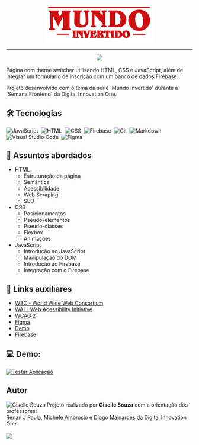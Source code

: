 <p align="center">
    <img width="300" src="./assets/images/banner/logo.svg">
</p>

-------
<p align="center">
    <img src="./assets/images/gifDemoPage.gif">
</p>

Página com theme switcher utilizando HTML, CSS e JavaScript, além de integrar um formulário de inscrição com um banco de dados Firebase.

Projeto desenvolvido com o tema da serie 'Mundo Invertido' durante a 'Semana Frontend' da Digital Innovation One.


## 🛠 Tecnologias
![JavaScript](https://img.shields.io/badge/-JavaScript-05122A?style=flat&logo=javascript)&nbsp;
![HTML](https://img.shields.io/badge/-HTML-05122A?style=flat&logo=HTML5)&nbsp;
![CSS](https://img.shields.io/badge/-CSS-05122A?style=flat&logo=CSS3&logoColor=1572B6)&nbsp;
![Firebase](https://img.shields.io/badge/Firebase-05122A?style=flat&logo=firebase&logoColor=white)&nbsp;
![Git](https://img.shields.io/badge/-Git-05122A?style=flat&logo=git)&nbsp;
![Markdown](https://img.shields.io/badge/-Markdown-05122A?style=flat&logo=markdown)&nbsp;
![Visual Studio Code](https://img.shields.io/badge/-Visual%20Studio%20Code-05122A?style=flat&logo=visual-studio-code&logoColor=007ACC)&nbsp;
![Figma](https://img.shields.io/badge/Figma-05122A?style=flat&logo=figma&logoColor=white)&nbsp;

## 💬 Assuntos abordados
- HTML
    - Estruturação da página 
    - Semântica
    - Acessibilidade
    - Web Scraping
    - SEO
- CSS
    - Posicionamentos
    - Pseudo-elementos
    - Pseudo-classes
    - Flexbox
    - Animações 
- JavaScript
    - Introdução ao JavaScript
    - Manipulação do DOM
    - Introdução ao Firebase
    - Integração com o Firebase

## 🔗 Links auxiliares

- [W3C - World Wide Web Consortium](http://w3c.org)
- [WAI - Web Acessibility Initiative](https://www.w3.org/WAI/)
- [WCAG 2](https://www.w3.org/WAI/WCAG21/quickref/) 
- [Figma](https://www.figma.com/file/I3Q42CcVUziRN3iMfTrbfb/Stranger-Things?node-id=0%3A1) 
- [Demo](https://micheleambrosio.github.io/semana-frontend-mundo-invertido/) 
- [Firebase](https://firebase.google.com/docs/web/setup?authuser=0&hl=pt)

## 💻 Demo:

<a href="https://gisellesouzaa.github.io/frontend-mundo-invertido/" target="_blank"><img align="center" alt="Testar Aplicação" src="https://img.shields.io/badge/Clique_aqui_para_testar_a_página-D12228?style=flat&logoColor=white"></a>

## Autor

<img alt="Giselle Souza" title="Giselle Souza" src="https://github.com/gisellesouzaa.png" height="100" width="100"/>
Projeto realizado por <strong>Giselle Souza</strong> com a orientação dos professores: <br> Renan J Paula, Michele Ambrosio e Diogo Mainardes da Digital Innovation One.
<br><br>
<a href="https://www.linkedin.com/in/giselle-de-souza-gabriel/" target="_blank"><img src="https://img.shields.io/badge/-LinkedIn-%230077B5?style=flat&logo=linkedin&logoColor=white" target="_blank"></a>
